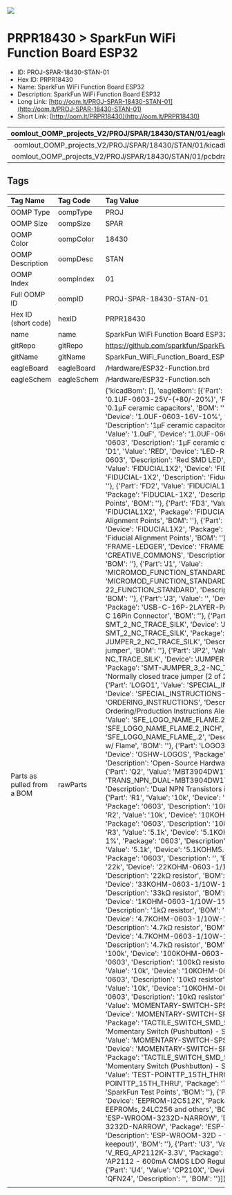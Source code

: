 


  
![][im]
# PRPR18430 > SparkFun WiFi Function Board ESP32

- ID: PROJ-SPAR-18430-STAN-01
- Hex ID: PRPR18430
- Name: SparkFun WiFi Function Board ESP32
- Description: SparkFun WiFi Function Board ESP32
- Long Link: [http://oom.lt/PROJ-SPAR-18430-STAN-01](http://oom.lt/PROJ-SPAR-18430-STAN-01)
- Short Link: [http://oom.lt/PRPR18430](http://oom.lt/PRPR18430)
  

|oomlout_OOMP_projects_V2/PROJ/SPAR/18430/STAN/01/eagleImage.png|oomlout_OOMP_projects_V2/PROJ/SPAR/18430/STAN/01/eagleSchemImage.png|oomlout_OOMP_projects_V2/PROJ/SPAR/18430/STAN/01/kicadPcb3dFront.png|oomlout_OOMP_projects_V2/PROJ/SPAR/18430/STAN/01/kicadPcb3dBack.png|
| :---: | :---: | :---: | :---: |
|oomlout_OOMP_projects_V2/PROJ/SPAR/18430/STAN/01/kicadPcb3d.png|oomlout_OOMP_projects_V2/PROJ/SPAR/18430/STAN/01/bomBack.png|oomlout_OOMP_projects_V2/PROJ/SPAR/18430/STAN/01/bomFront.png|oomlout_OOMP_projects_V2/PROJ/SPAR/18430/STAN/01/pcbdraw.svg|
|oomlout_OOMP_projects_V2/PROJ/SPAR/18430/STAN/01/pcbdrawBack.svg||||

## Tags
  

|Tag Name|Tag Code|Tag Value|
| :--- | :--- | :--- |
|OOMP Type|oompType|PROJ|
|OOMP Size|oompSize|SPAR|
|OOMP Color|oompColor|18430|
|OOMP Description|oompDesc|STAN|
|OOMP Index|oompIndex|01|
|Full OOMP ID|oompID|PROJ-SPAR-18430-STAN-01|
|Hex ID (short code)|hexID|PRPR18430|
|name|name|SparkFun WiFi Function Board ESP32|
|gitRepo|gitRepo|https://github.com/sparkfun/SparkFun_WiFi_Function_Board_ESP32|
|gitName|gitName|SparkFun_WiFi_Function_Board_ESP32|
|eagleBoard|eagleBoard|/Hardware/ESP32-Function.brd|
|eagleSchem|eagleSchem|/Hardware/ESP32-Function.sch|
|Parts as pulled from a BOM|rawParts|{'kicadBom': [], 'eagleBom': [{'Part': 'C1', 'Value': '0.1uF', 'Device': '0.1UF-0603-25V-(+80/-20%)', 'Package': '0603', 'Description': '0.1µF ceramic capacitors', 'BOM': ''}, {'Part': 'C4', 'Value': '1.0uF', 'Device': '1.0UF-0603-16V-10%', 'Package': '0603', 'Description': '1µF ceramic capacitors', 'BOM': ''}, {'Part': 'C6', 'Value': '1.0uF', 'Device': '1.0UF-0603-16V-10%', 'Package': '0603', 'Description': '1µF ceramic capacitors', 'BOM': ''}, {'Part': 'D1', 'Value': 'RED', 'Device': 'LED-RED0603', 'Package': 'LED-0603', 'Description': 'Red SMD LED', 'BOM': ''}, {'Part': 'FD1', 'Value': 'FIDUCIAL1X2', 'Device': 'FIDUCIAL1X2', 'Package': 'FIDUCIAL-1X2', 'Description': 'Fiducial Alignment Points', 'BOM': ''}, {'Part': 'FD2', 'Value': 'FIDUCIAL1X2', 'Device': 'FIDUCIAL1X2', 'Package': 'FIDUCIAL-1X2', 'Description': 'Fiducial Alignment Points', 'BOM': ''}, {'Part': 'FD3', 'Value': 'FIDUCIAL1X2', 'Device': 'FIDUCIAL1X2', 'Package': 'FIDUCIAL-1X2', 'Description': 'Fiducial Alignment Points', 'BOM': ''}, {'Part': 'FD4', 'Value': 'FIDUCIAL1X2', 'Device': 'FIDUCIAL1X2', 'Package': 'FIDUCIAL-1X2', 'Description': 'Fiducial Alignment Points', 'BOM': ''}, {'Part': 'FRAME2', 'Value': 'FRAME-LEDGER', 'Device': 'FRAME-LEDGER', 'Package': 'CREATIVE_COMMONS', 'Description': 'Schematic Frame - Ledger', 'BOM': ''}, {'Part': 'J1', 'Value': 'MICROMOD_FUNCTION_STANDARD', 'Device': 'MICROMOD_FUNCTION_STANDARD', 'Package': 'M.2-CARD-E-22_FUNCTION_STANDARD', 'Description': 'MicroMod Connector', 'BOM': ''}, {'Part': 'J3', 'Value': '', 'Device': 'USB_C_2-LAYER_PADS', 'Package': 'USB-C-16P-2LAYER-PADS', 'Description': 'USB Type C 16Pin Connector', 'BOM': ''}, {'Part': 'JP1', 'Value': 'JUMPER-SMT_2_NC_TRACE_SILK', 'Device': 'JUMPER-SMT_2_NC_TRACE_SILK', 'Package': 'SMT-JUMPER_2_NC_TRACE_SILK', 'Description': 'Normally closed trace jumper', 'BOM': ''}, {'Part': 'JP2', 'Value': 'JUMPER-SMT_3_2-NC_TRACE_SILK', 'Device': 'JUMPER-SMT_3_2-NC_TRACE_SILK', 'Package': 'SMT-JUMPER_3_2-NC_TRACE_SILK', 'Description': 'Normally closed trace jumper (2 of 2 connections)', 'BOM': ''}, {'Part': 'LOGO1', 'Value': 'SPECIAL_INSTRUCTIONS-ORDERING', 'Device': 'SPECIAL_INSTRUCTIONS-ORDERING', 'Package': 'ORDERING_INSTRUCTIONS', 'Description': 'Special Ordering/Production Instructions Alert', 'BOM': ''}, {'Part': 'LOGO2', 'Value': 'SFE_LOGO_NAME_FLAME.2_INCH', 'Device': 'SFE_LOGO_NAME_FLAME.2_INCH', 'Package': 'SFE_LOGO_NAME_FLAME_.2', 'Description': 'SparkFun Font Logo w/ Flame', 'BOM': ''}, {'Part': 'LOGO3', 'Value': 'OSHW-LOGOS', 'Device': 'OSHW-LOGOS', 'Package': 'OSHW-LOGO-S', 'Description': 'Open-Source Hardware (OSHW) Logo', 'BOM': ''}, {'Part': 'Q2', 'Value': 'MBT3904DW1T1', 'Device': 'TRANS_NPN_DUAL-MBT3904DW1T1', 'Package': 'SC70-6', 'Description': 'Dual NPN Transistors in Single Package', 'BOM': ''}, {'Part': 'R1', 'Value': '10k', 'Device': '10KOHM-0603-1/10W-1%', 'Package': '0603', 'Description': '10kΩ resistor', 'BOM': ''}, {'Part': 'R2', 'Value': '10k', 'Device': '10KOHM-0603-1/10W-1%', 'Package': '0603', 'Description': '10kΩ resistor', 'BOM': ''}, {'Part': 'R3', 'Value': '5.1k', 'Device': '5.1KOHM5.1KOHM-0603-1/10W-1%', 'Package': '0603', 'Description': '', 'BOM': ''}, {'Part': 'R4', 'Value': '5.1k', 'Device': '5.1KOHM5.1KOHM-0603-1/10W-1%', 'Package': '0603', 'Description': '', 'BOM': ''}, {'Part': 'R5', 'Value': '22k', 'Device': '22KOHM-0603-1/10W-1%', 'Package': '0603', 'Description': '22kΩ resistor', 'BOM': ''}, {'Part': 'R6', 'Value': '33k', 'Device': '33KOHM-0603-1/10W-1%', 'Package': '0603', 'Description': '33kΩ resistor', 'BOM': ''}, {'Part': 'R7', 'Value': '1k', 'Device': '1KOHM-0603-1/10W-1%', 'Package': '0603', 'Description': '1kΩ resistor', 'BOM': ''}, {'Part': 'R8', 'Value': '4.7k', 'Device': '4.7KOHM-0603-1/10W-1%', 'Package': '0603', 'Description': '4.7kΩ resistor', 'BOM': ''}, {'Part': 'R9', 'Value': '4.7k', 'Device': '4.7KOHM-0603-1/10W-1%', 'Package': '0603', 'Description': '4.7kΩ resistor', 'BOM': ''}, {'Part': 'R12', 'Value': '100k', 'Device': '100KOHM-0603-1/10W-1%', 'Package': '0603', 'Description': '100kΩ resistor', 'BOM': ''}, {'Part': 'R17', 'Value': '10k', 'Device': '10KOHM-0603-1/10W-1%', 'Package': '0603', 'Description': '10kΩ resistor', 'BOM': ''}, {'Part': 'R18', 'Value': '10k', 'Device': '10KOHM-0603-1/10W-1%', 'Package': '0603', 'Description': '10kΩ resistor', 'BOM': ''}, {'Part': 'S1', 'Value': 'MOMENTARY-SWITCH-SPST-SMD-5.2MM-TALL', 'Device': 'MOMENTARY-SWITCH-SPST-SMD-5.2MM-TALL', 'Package': 'TACTILE_SWITCH_SMD_5.2MM', 'Description': 'Momentary Switch (Pushbutton) - SPST', 'BOM': ''}, {'Part': 'S2', 'Value': 'MOMENTARY-SWITCH-SPST-SMD-5.2MM-TALL', 'Device': 'MOMENTARY-SWITCH-SPST-SMD-5.2MM-TALL', 'Package': 'TACTILE_SWITCH_SMD_5.2MM', 'Description': 'Momentary Switch (Pushbutton) - SPST', 'BOM': ''}, {'Part': 'TP2', 'Value': 'TEST-POINTTP_15TH_THRU', 'Device': 'TEST-POINTTP_15TH_THRU', 'Package': 'TP_15TH', 'Description': 'SparkFun Test Points', 'BOM': ''}, {'Part': 'U1', 'Value': 'EEPROM', 'Device': 'EEPROM-I2C512K', 'Package': 'SO08', 'Description': 'I2C EEPROMs, 24LC256 and others', 'BOM': ''}, {'Part': 'U2', 'Value': 'ESP-WROOM-3232D-NARROW', 'Device': 'ESP-WROOM-3232D-NARROW', 'Package': 'ESP-WROOM-32D-NARROW', 'Description': 'ESP-WROOM-32D - trace antenna (includes keepout)', 'BOM': ''}, {'Part': 'U3', 'Value': '3.3V', 'Device': 'V_REG_AP2112K-3.3V', 'Package': 'SOT23-5', 'Description': 'AP2112 - 600mA CMOS LDO Regulator w/ Enable', 'BOM': ''}, {'Part': 'U4', 'Value': 'CP210X', 'Device': 'CP2102N', 'Package': 'QFN24', 'Description': '', 'BOM': ''}]}|
||||



[im]: PROJ/SPAR/18430/STAN/01/kicadPcb3d_450.png
